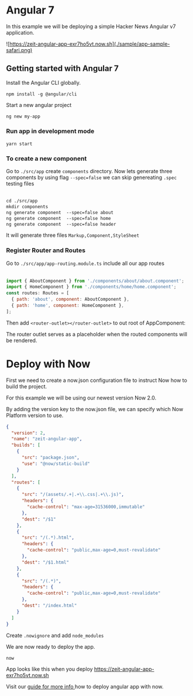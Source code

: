# Angular 7

In this example we will be deploying a simple Hacker News Angular v7 application.

![https://zeit-angular-app-exr7ho5vt.now.sh](./sample/app-sample-safari.png)


## Getting started with Angular 7

Install the Angular CLI globally.

```
npm install -g @angular/cli
```

Start a new angular project

```
ng new my-app
```

### Run app in development mode

```
yarn start
```

### To create a new component

Go to `./src/app` create `components` directory. Now lets generate three components by using flag `--spec=false` we can skip genereating `.spec` testing files

```

cd ./src/app
mkdir components
ng generate component  --spec=false about
ng generate component  --spec=false home
ng generate component  --spec=false header

```

It will generate three files `Markup,Component,StyleSheet`

### Register Router and Routes

Go to `./src/app/app-routing.module.ts` include all our app routes

```js

import { AboutComponent } from './components/about/about.component';
import { HomeComponent } from './components/home/home.component';
const routes: Routes = [
  { path: 'about', component: AboutComponent },
  { path: 'home', component: HomeComponent },
];

```

Then add `<router-outlet></router-outlet>` to out root of AppComponent:

The router outlet serves as a placeholder when the routed components will be rendered.

# Deploy with Now

First we need to create a now.json configuration file to instruct Now how to build the project.

For this example we will be using our newest version Now 2.0.

By adding the version key to the now.json file, we can specify which Now Platform version to use.

```json
{
  "version": 2,
  "name": "zeit-angular-app",
  "builds": [
    {
      "src": "package.json",
      "use": "@now/static-build"
    }
  ],
  "routes": [
    {
      "src": "/(assets/.+|.+\\.css|.+\\.js)",
      "headers": {
        "cache-control": "max-age=31536000,immutable"
      },
      "dest": "/$1"
    },
    {
      "src": "/(.*).html",
      "headers": {
        "cache-control": "public,max-age=0,must-revalidate"
      },
      "dest": "/$1.html"
    },
    {
      "src": "/(.*)",
      "headers": {
        "cache-control": "public,max-age=0,must-revalidate"
      },
      "dest": "/index.html"
    }
  ]
}
```

Create `.nowignore` and add `node_modules`

We are now ready to deploy the app.

```
now
```

App looks like this when you deploy https://zeit-angular-app-exr7ho5vt.now.sh

Visit our [guide for more info ](https://zeit.co/guides/deploying-angular-with-now) how to deploy angular app with now.
